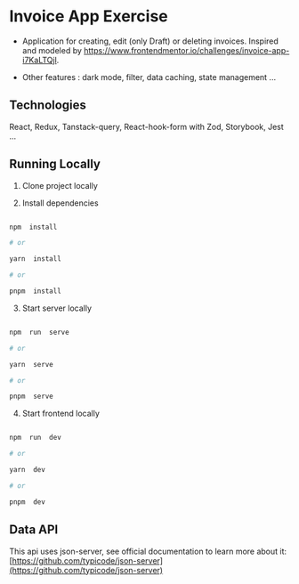 # Invoice App Exercise

-   Application for creating, edit (only Draft) or deleting invoices.
    Inspired and modeled by https://www.frontendmentor.io/challenges/invoice-app-i7KaLTQjl.

-   Other features : dark mode, filter, data caching, state management ...

## Technologies

React, Redux, Tanstack-query, React-hook-form with Zod, Storybook, Jest ...

## Running Locally

1. Clone project locally

2. Install dependencies

```bash

npm  install

# or

yarn  install

# or

pnpm  install

```

3. Start server locally

```bash

npm  run  serve

# or

yarn  serve

# or

pnpm  serve

```

4. Start frontend locally

```bash

npm  run  dev

# or

yarn  dev

# or

pnpm  dev

```

## Data API

This api uses json-server, see official documentation to learn more about it: [https://github.com/typicode/json-server](https://github.com/typicode/json-server)
